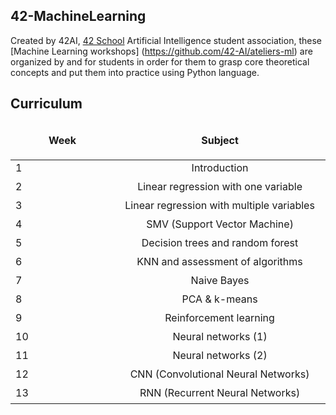 ## 42-MachineLearning

Created by 42AI, [42 School](https://www.42.fr) Artificial Intelligence student association, these [Machine Learning workshops] (https://github.com/42-AI/ateliers-ml) are organized by and for students in order for them to grasp core theoretical concepts and put them into practice using Python language.

## Curriculum

<table width="100%">
  <thead>
  <tr>
    <td width="5%" height="60px" align="center" cellpadding="0">
      <strong>Week</strong>
    </td>
    <td width="10%" align="center" cellpadding="0">
      <span style="width:70px">&nbsp;</span><strong>Subject</strong><span style="width:50px">&nbsp;</span>
    </td>
  </tr>
  </thead>
  <tbody>
    <tr>
      <td valign="top" height="30px">1</td>
      <td valign="top" align="center">Introduction</td>
    </tr>
    <tr>
      <td valign="top" height="30px">2</td>
      <td valign="top" align="center">Linear regression with one variable</td>
    </tr>
    <tr>
      <td valign="top" height="30px">3</td>
      <td valign="top" align="center">Linear regression with multiple variables</td>
    </tr>
    <tr>
      <td valign="top" height="30px">4</td>
      <td valign="top" align="center">SMV (Support Vector Machine)</td>
    </tr>
    <tr>
      <td valign="top" height="30px">5</td>
      <td valign="top" align="center">Decision trees and random forest</td>
    </tr>
    <tr>
      <td valign="top" height="30px">6</td>
      <td valign="top" align="center">KNN and assessment of algorithms</td>
    </tr>
    <tr>
      <td valign="top" height="30px">7</td>
      <td valign="top" align="center">Naive Bayes</td>
    </tr>
    <tr>
      <td valign="top" height="30px">8</td>
      <td valign="top" align="center">PCA & k-means</td>
    </tr>
    <tr>
      <td valign="top" height="30px">9</td>
      <td valign="top" align="center">Reinforcement learning</td>
    </tr>
    <tr>
      <td valign="top" height="30px">10</td>
      <td valign="top" align="center">Neural networks (1)</td>
    </tr>
    <tr>
      <td valign="top" height="30px">11</td>
      <td valign="top" align="center">Neural networks (2)</td>
    </tr>
    <tr>
      <td valign="top" height="30px">12</td>
      <td valign="top" align="center">CNN (Convolutional Neural Networks)</td>
    </tr>
    <tr>
      <td valign="top" height="30px">13</td>
      <td valign="top" align="center">RNN (Recurrent Neural Networks)</td>
    </tr>
  </tbody>
</table>
